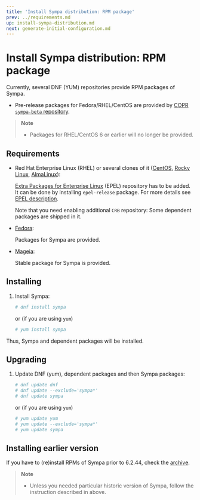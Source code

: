 ```yaml
---
title: 'Install Sympa distribution: RPM package'
prev: ../requirements.md
up: install-sympa-distribution.md
next: generate-initial-configuration.md
---
```


Install Sympa distribution: RPM package
=======================================

Currently, several DNF (YUM) repositories provide RPM packages of Sympa.

  * Pre-release packages for Fedora/RHEL/CentOS are provided by
    [COPR ``sympa-beta`` repository](https://copr.fedorainfracloud.org/coprs/xavierb/sympa-beta/).

> **Note**
>
>   * Packages for RHEL/CentOS 6 or earlier will no longer be provided.

Requirements
------------

  * Red Hat Enterprise Linux (RHEL) or several clones of it
    ([CentOS](https://www.centos.org/download/),
    [Rocky Linux](https://rockylinux.org/),
    [AlmaLinux](https://almalinux.org/)):

    [Extra Packages for Enterprise Linux](https://docs.fedoraproject.org/en-US/epel/)
    (EPEL) repository has to be added.  It can be done by installing ``epel-release``
    package.  For more details see
    [EPEL description](https://docs.fedoraproject.org/en-US/epel/#_quickstart).

    Note that you need enabling additional `CRB` repository:
    Some dependent packages are shipped in it.

  * [Fedora](https://getfedora.org/):

    Packages for Sympa are provided.

  * [Mageia](https://www.mageia.org/):

    Stable package for Sympa is provided.

Installing
----------

  1. Install Sympa:
     ```bash
     # dnf install sympa
     ```
     or (if you are using `yum`)
     ```bash
     # yum install sympa
     ```

Thus, Sympa and dependent packages will be installed.

Upgrading
---------

  1. Update DNF (yum), dependent packages and then Sympa packages:
     ```bash
     # dnf update dnf
     # dnf update --exclude='sympa*'
     # dnf update sympa
     ```
     or (if you are using `yum`)
     ```bash
     # yum update yum
     # yum update --exclude='sympa*'
     # yum update sympa
     ```

Installing earlier version
--------------------------

If you have to (re)install RPMs of Sympa prior to 6.2.44, check the
[archive](http://assets.sympa.community/old-packages/).

> **Note**
>
>   * Unless you needed particular historic version of Sympa,
>     follow the instruction described in above.
